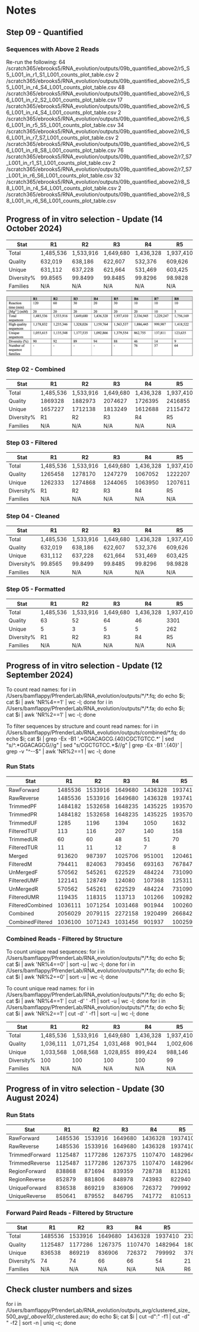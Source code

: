 # Notes

## Step 09 - Quantified
### Sequences with Above 2 Reads
Re-run the following:
    64 /scratch365/ebrooks5/RNA_evolution/outputs/09b_quantified_above2/r5_S5_L001_in_r1_S1_L001_counts_plot_table.csv
     2 /scratch365/ebrooks5/RNA_evolution/outputs/09b_quantified_above2/r5_S5_L001_in_r4_S4_L001_counts_plot_table.csv
     48 /scratch365/ebrooks5/RNA_evolution/outputs/09b_quantified_above2/r6_S6_L001_in_r2_S2_L001_counts_plot_table.csv
     17 /scratch365/ebrooks5/RNA_evolution/outputs/09b_quantified_above2/r6_S6_L001_in_r4_S4_L001_counts_plot_table.csv
      2 /scratch365/ebrooks5/RNA_evolution/outputs/09b_quantified_above2/r6_S6_L001_in_r5_S5_L001_counts_plot_table.csv
     34 /scratch365/ebrooks5/RNA_evolution/outputs/09b_quantified_above2/r6_S6_L001_in_r7_S7_L001_counts_plot_table.csv
      2 /scratch365/ebrooks5/RNA_evolution/outputs/09b_quantified_above2/r6_S6_L001_in_r8_S8_L001_counts_plot_table.csv
     76 /scratch365/ebrooks5/RNA_evolution/outputs/09b_quantified_above2/r7_S7_L001_in_r1_S1_L001_counts_plot_table.csv
      2 /scratch365/ebrooks5/RNA_evolution/outputs/09b_quantified_above2/r7_S7_L001_in_r6_S6_L001_counts_plot_table.csv
     32 /scratch365/ebrooks5/RNA_evolution/outputs/09b_quantified_above2/r8_S8_L001_in_r4_S4_L001_counts_plot_table.csv
      2 /scratch365/ebrooks5/RNA_evolution/outputs/09b_quantified_above2/r8_S8_L001_in_r6_S6_L001_counts_plot_table.csv


## Progress of in vitro selection - Update (14 October 2024)

| Stat | R1 | R2 | R3 | R4 | R5 | R6 | R7 | R8 | D1 | D2 | D3 |
| --- | --- | --- | --- | --- | --- | --- | --- | --- | --- | --- | --- |
| Total | 1,485,536 | 1,533,916 | 1,649,680 | 1,436,328 | 1,937,410 | 2,336,945 | 1,229,247 | 1,756,169 | 1,226,539 | 1,090,909 | 1,656,088 |
| Quality | 632,019 | 638,186 | 622,607 | 532,376 | 609,626 | 572,035 | 353,891 | 558,886 | 524,920 | 484,648 | 698,698 |
| Unique | 631,112 | 637,228 | 621,664 | 531,469 | 603,425 | 360,806 | 103,259 | 149,949 | 517,947 | 458,560 | 632,000 |
| Diversity% | 99.8565 | 99.8499 | 99.8485 | 99.8296 | 98.9828 | 63.0741 | 29.1782 | 26.8300 | 98.6716 | 94.6171 | 90.4540 |
| Families | N/A | N/A | N/A | N/A | N/A | 3,433 | 1,814 | 1,006 | N/A | N/A | N/A |

![Progress of in vitro selection - OG](images/Progress_of_in_vitro_selection.png)

### Step 02 - Combined

| Stat | R1 | R2 | R3 | R4 | R5 | R6 | R7 | R8 | D1 | D2 | D3 |
| --- | --- | --- | --- | --- | --- | --- | --- | --- | --- | --- | --- |
| Total | 1,485,536 | 1,533,916 | 1,649,680 | 1,436,328 | 1,937,410 | 2,336,945 | 1,229,247 | 1,756,169 | 1,226,539 | 1,090,909 | 1,656,088 |
| Quality | 1869328 | 1882973 | 2074627 | 1726395 | 2416855 | 2896900 | 1489558 | 2240022 | 1553656 | 1337026 | 2077312 |
| Unique | 1657227 | 1712138 | 1813249 | 1612688 | 2115472 | 1709142 | 549695 | 751481 | 1388018 | 1217610 | 1744650 |
| Diversity% | R1 | R2 | R3 | R4 | R5 | R6 | R7 | R8 | D1 | D2 | D3 |
| Families | N/A | N/A | N/A | N/A | N/A | R6 | R7 | R8 | N/A | N/A | N/A |

### Step 03 - Filtered

| Stat | R1 | R2 | R3 | R4 | R5 | R6 | R7 | R8 | D1 | D2 | D3 |
| --- | --- | --- | --- | --- | --- | --- | --- | --- | --- | --- | --- |
| Total | 1,485,536 | 1,533,916 | 1,649,680 | 1,436,328 | 1,937,410 | 2,336,945 | 1,229,247 | 1,756,169 | 1,226,539 | 1,090,909 | 1,656,088 |
| Quality | 1265458 | 1278170 | 1247279 | 1067052 | 1222207 | 1147067 | 708882 | 1118288 | 1050290 | 969677 | 1398173 |
| Unique | 1262333 | 1274868 | 1244065 | 1063950 | 1207611 | 737192 | 220609 | 318830 | 1028429 | 912335 | 1256095 |
| Diversity% | R1 | R2 | R3 | R4 | R5 | R6 | R7 | R8 | D1 | D2 | D3 |
| Families | N/A | N/A | N/A | N/A | N/A | R6 | R7 | R8 | N/A | N/A | N/A |

### Step 04 - Cleaned

| Stat | R1 | R2 | R3 | R4 | R5 | R6 | R7 | R8 | D1 | D2 | D3 |
| --- | --- | --- | --- | --- | --- | --- | --- | --- | --- | --- | --- |
| Total | 1,485,536 | 1,533,916 | 1,649,680 | 1,436,328 | 1,937,410 | 2,336,945 | 1,229,247 | 1,756,169 | 1,226,539 | 1,090,909 | 1,656,088 |
| Quality | 632,019 | 638,186 | 622,607 | 532,376 | 609,626 | 572,035 | 353,891 | 558,886 | 524,920 | 484,648 | 698,698 |
| Unique | 631,112 | 637,228 | 621,664 | 531,469 | 603,425 | 360,806 | 103,259 | 149,949 | 517,947 | 458,560 | 632,000 |
| Diversity% | 99.8565 | 99.8499 | 99.8485 | 99.8296 | 98.9828 | 63.0741 | 29.1782 | 26.8300 | 98.6716 | 94.6171 | 90.4540 |
| Families | N/A | N/A | N/A | N/A | N/A | 678,919 | 173,591 | 262,776 | N/A | N/A | N/A |

### Step 05 - Formatted

| Stat | R1 | R2 | R3 | R4 | R5 | R6 | R7 | R8 | D1 | D2 | D3 |
| --- | --- | --- | --- | --- | --- | --- | --- | --- | --- | --- | --- |
| Total | 1,485,536 | 1,533,916 | 1,649,680 | 1,436,328 | 1,937,410 | 2,336,945 | 1,229,247 | 1,756,169 | 1,226,539 | 1,090,909 | 1,656,088 |
| Quality | 63 | 52 | 64 | 46 | 3301 | 201922 | 245066 | 403335 | 992 | 17480 | 46229 |
| Unique | 5 | 3 | 5 | 5 | 262 | 3827 | 2574 | 2008 | 57 | 679 | 1568 |
| Diversity% | R1 | R2 | R3 | R4 | R5 | R6 | R7 | R8 | D1 | D2 | D3 |
| Families | N/A | N/A | N/A | N/A | N/A | 3433 | 1814 | 1006 | N/A | N/A | N/A |

## Progress of in vitro selection - Update (12 September 2024)

To count read names:
for i in /Users/bamflappy/PfrenderLab/RNA_evolution/outputs/\*/\*\.fq; do echo \$i; cat $i | awk 'NR%4==1' | wc -l; done
for i in /Users/bamflappy/PfrenderLab/RNA_evolution/outputs/\*/\*\.fa; do echo \$i; cat $i | awk 'NR%2==1' | wc -l; done

To filter sequences by structure and count read names:
for i in /Users/bamflappy/PfrenderLab/RNA_evolution/outputs/combined/\*\.fq; do echo \$i; cat \$i | grep -Ex -B1 '.\*GGACAGCG.{40}CGCTGTCC.\*' | sed "s/^.\*GGACAGCG//g" | sed "s/CGCTGTCC.\*\$//g" | grep -Ex -B1 '.{40}' | grep -v "^--$" | awk 'NR%2==1 | wc -l; done

### Run Stats

| Stat | R1 | R2 | R3 | R4 | R5 | R6 | R7 | R8 | D1 | D2 | D3 |
| --- | --- | --- | --- | --- | --- | --- | --- | --- | --- | --- | --- |
| RawForward | 1485536 | 1533916 | 1649680 | 1436328 | 1937410 | 2336945 | 1229247 | 1756169 | 1226539 | 1090909 | 1656088 |
| RawReverse | 1485536 | 1533916 | 1649680 | 1436328 | 1937410 | 2336945 | 1229247 | 1756169 | 1226539 | 1090909 | 1656088 |
| TrimmedPF | 1484182 | 1532658 | 1648235 | 1435225 | 1935700 | 2334968 | 1228211 | 1754397 | 1225204 | 1089533 | 1654299 |
| TrimmedPR | 1484182 | 1532658 | 1648235 | 1435225 | 1935700 | 2334968 | 1228211 | 1754397 | 1225204 | 1089533 | 1654299 |
| TrimmedUF | 1285 | 1196 | 1394 | 1050 | 1632 | 1884 | 976 | 1697 | 1297 | 1352 | 1738 |
| FilteredTUF | 113 | 116 | 207 | 140 | 158 | 113 | 86 | 163 | 186 | 346 | 229 |
| TrimmedUR | 60 | 60 | 48 | 51 | 70 | 85 | 54 | 71 | 38 | 21 | 48 |
| FilteredTUR | 11 | 11 | 12 | 7 | 8 | 24 | 6 | 11 | 5 | 2 | 4 |
| Merged | 913620 | 987397 | 1025706 | 951001 | 1204610 | 1472342 | 799622 | 1049155 | 663634 | 619174 | 911598 |
| FilteredM | 794411 | 824063 | 793456 | 693163 | 767847 | 715212 | 453821 | 697759 | 606866 | 561247 | 810341 |
| UnMergedF | 570562 | 545261 | 622529 | 484224 | 731090 | 862626 | 428589 | 705242 | 561570 | 470359 | 742701 |
| FilteredUMF | 122141 | 128749 | 124080 | 107368 | 125311 | 112480 | 75136 | 115697 | 187021 | 179105 | 246300 |
| UnMergedR | 570562 | 545261 | 622529 | 484224 | 731090 | 862626 | 428589 | 705242 | 561570 | 470359 | 742701 |
| FilteredUMR | 119435 | 118315 | 113713 | 101266 | 109282 | 103501 | 63748 | 100765 | 154110 | 141484 | 205815 |
| FilteredCombined | 1036111 | 1071254 | 1031468 | 901944 | 1002606 | 931330 | 592797 | 914395 | 948188 | 882184 | 1262689 |
| Combined | 2056029 | 2079115 | 2272158 | 1920499 | 2668422 | 3199478 | 1657776 | 2461336 | 1788071 | 1561244 | 2398738 |
| CombinedFiltered | 1036100 | 1071243 | 1031456 | 901937 | 1002598 | 931306 | 592791 | 914384 | 948183 | 882182 | 1262685 |

### Combined Reads - Filtered by Structure

To count unique read sequences:
for i in /Users/bamflappy/PfrenderLab/RNA_evolution/outputs/\*/\*\.fq; do echo \$i; cat $i | awk 'NR%4==0' | sort -u | wc -l; done
for i in /Users/bamflappy/PfrenderLab/RNA_evolution/outputs/\*/\*\.fa; do echo \$i; cat $i | awk 'NR%2==0' | sort -u | wc -l; done

To count unique read names:
for i in /Users/bamflappy/PfrenderLab/RNA_evolution/outputs/\*/\*\.fq; do echo \$i; cat $i | awk 'NR%4==1' | cut -d' ' -f1 | sort -u | wc -l; done
for i in /Users/bamflappy/PfrenderLab/RNA_evolution/outputs/\*/\*\.fa; do echo \$i; cat $i | awk 'NR%2==1' | cut -d' ' -f1 | sort -u | wc -l; done

| Stat | R1 | R2 | R3 | R4 | R5 | R6 | R7 | R8 | D1 | D2 | D3 |
| --- | --- | --- | --- | --- | --- | --- | --- | --- | --- | --- | --- |
| Total | 1,485,536 | 1,533,916 | 1,649,680 | 1,436,328 | 1,937,410 | 2,336,945 | 1,229,247 | 1,756,169 | 1,226,539 | 1,090,909 | 1,656,088 |
| Quality | 1,036,111 | 1,071,254 | 1,031,468 | 901,944 | 1,002,606 | 931,330 | 592,797 | 914,395 | 948,188 | 882,184 | 1,262,689 |
| Unique | 1,033,568 | 1,068,568 | 1,028,855 | 899,424 | 988,146 | 503,256 | 82,177 | 74,546 | 929,757 | 824,867 | 1,114,276 |
| Diversity% | 100 | 100 | 100 | 100 | 99 | 54 | 14 | 0.1 | 98 | 94 | 88 |
| Families | N/A | N/A | N/A | N/A | N/A | R6 | R7 | R8 | N/A | N/A | N/A |

## Progress of in vitro selection - Update (30 August 2024)

### Run Stats

| Stat | R1 | R2 | R3 | R4 | R5 | R6 | R7 | R8 | D1 | D2 | D3 |
| --- | --- | --- | --- | --- | --- | --- | --- | --- | --- | --- | --- |
| RawForward | 1485536 | 1533916 | 1649680 | 1436328 | 1937410 | 2336945 | 1229247 | 1756169 | 1226539 | 1090909 | 1656088 |
| RawReverse | 1485536 | 1533916 | 1649680 | 1436328 | 1937410 | 2336945 | 1229247 | 1756169 | 1226539 | 1090909 | 1656088 |
| TrimmedForward | 1125487 | 1177286 | 1267375 | 1107470 | 1482964 | 1800051 | 945991 | 1348014 | 913723 | 812516 | 1241307 |
| TrimmedReverse | 1125487 | 1177286 | 1267375 | 1107470 | 1482964 | 1800051 | 945991 | 1348014 | 913723 | 812516 | 1241307 |
| RegionForward | 838868 | 871694 | 839359 | 728738 | 813261 | 757042 | 479992 | 736784 | 721582 | 671629 | 960867 |
| RegionReverse | 852879 | 881806 | 848978 | 743983 | 822940 | 766913 | 486182 | 748219 | 712159 | 658461 | 951936 |
| UniqueForward | 836538 | 869219 | 836906 | 726372 | 799992 | 378395 | 38617 | 28478 | 705348 | 621216 | 830676 |
| UniqueReverse | 850641 | 879552 | 846795 | 741772 | 810513 | 390711 | 46589 | 35600 | 696551 | 611718 | 828204 |

### Forward Paird Reads - Filtered by Structure

| Stat | R1 | R2 | R3 | R4 | R5 | R6 | R7 | R8 | D1 | D2 | D3 |
| --- | --- | --- | --- | --- | --- | --- | --- | --- | --- | --- | --- |
| Total | 1485536 | 1533916 | 1649680 | 1436328 | 1937410 | 2336945 | 1229247 | 1756169 | 1226539 | 1090909 | 1656088 |
| Quality | 1125487 | 1177286 | 1267375 | 1107470 | 1482964 | 1800051 | 945991 | 1348014 | 913723 | 812516 | 1241307 |
| Unique | 836538 | 869219 | 836906 | 726372 | 799992 | 378395 | 38617 | 28478 | 705348 | 621216 | 830676 |
| Diversity% | 74 | 74 | 66 | 66 | 54 | 21 | 4 | 2 | 77 | 77 | 67 |
| Families | N/A | N/A | N/A | N/A | N/A | R6 | R7 | R8 | N/A | N/A | N/A |

## Check cluster numbers and sizes
for i in /Users/bamflappy/PfrenderLab/RNA_evolution/outputs_avg/clustered_size_500_avg/*_above10/*_clustered.aux; do echo $i; cat $i | cut -d":" -f1 | cut -d" " -f2 | sort -n | uniq -c; done
